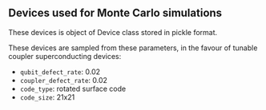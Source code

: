 ## Devices used for Monte Carlo simulations
These devices is object of Device class stored in pickle format.

These devices are sampled from these parameters, in the favour of tunable coupler superconducting devices:
- `qubit_defect_rate`: 0.02
- `coupler_defect_rate`: 0.02
- `code_type`: rotated surface code
- `code_size`: 21x21